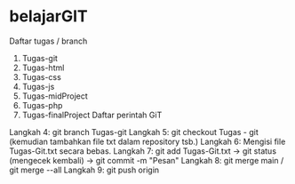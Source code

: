 # belajarGIT

Daftar tugas / branch
1. Tugas-git
2. Tugas-html
3. Tugas-css
4. Tugas-js
5. Tugas-midProject
6. Tugas-php
7. Tugas-finalProject
Daftar perintah GiT

Langkah 4: git branch Tugas-git
Langkah 5: git checkout Tugas - git (kemudian tambahkan file txt dalam repository tsb.)
Langkah 6: Mengisi file Tugas-Git.txt secara bebas.
Langkah 7: git add Tugas-Git.txt -> git status (mengecek kembali) -> git commit -m "Pesan"
Langkah 8: git merge main / git merge --all
Langkah 9: git push origin 